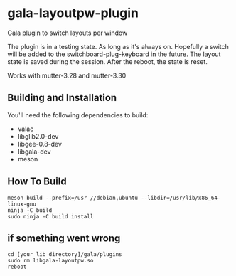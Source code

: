 # gala-layoutpw-plugin
Gala plugin to switch layouts per window

The plugin is in a testing state. As long as it's always on. Hopefully a switch will be added to the switchboard-plug-keyboard in the future. The layout state is saved during the session. After the reboot, the state is reset.

Works with mutter-3.28 and mutter-3.30

## Building and Installation

You'll need the following dependencies to build:
* valac
* libglib2.0-dev
* libgee-0.8-dev
* libgala-dev
* meson

## How To Build

    meson build --prefix=/usr //debian,ubuntu --libdir=/usr/lib/x86_64-linux-gnu
    ninja -C build
    sudo ninja -C build install

## if something went wrong

    cd [your lib directory]/gala/plugins
    sudo rm libgala-layoutpw.so
    reboot
